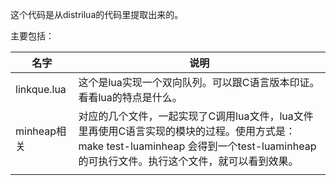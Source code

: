 这个代码是从distrilua的代码里提取出来的。

主要包括：

| 名字        | 说明                                                         |
| ----------- | ------------------------------------------------------------ |
| linkque.lua | 这个是lua实现一个双向队列。可以跟C语言版本印证。看看lua的特点是什么。 |
| minheap相关 | 对应的几个文件，一起实现了C调用lua文件，lua文件里再使用C语言实现的模块的过程。使用方式是：make test-luaminheap 会得到一个test-luaminheap的可执行文件。执行这个文件，就可以看到效果。 |
|             |                                                              |

